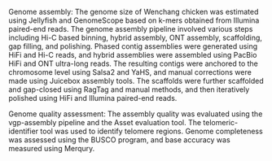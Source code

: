 Genome assembly:
The genome size of Wenchang chicken was estimated using Jellyfish and GenomeScope based on k-mers obtained from Illumina paired-end reads. The genome assembly pipeline involved various steps including Hi-C based binning, hybrid assembly, ONT assembly, scaffolding, gap filling, and polishing. Phased contig assemblies were generated using HiFi and Hi-C reads, and hybrid assemblies were assembled using PacBio HiFi and ONT ultra-long reads. The resulting contigs were anchored to the chromosome level using Salsa2 and YaHS, and manual corrections were made using Juicebox assembly tools. The scaffolds were further scaffolded and gap-closed using RagTag and manual methods, and then iteratively polished using HiFi and Illumina paired-end reads.

Genome quality assessment:
The assembly quality was evaluated using the vgp-assembly pipeline and the Asset evaluation tool. The telomeric-identifier tool was used to identify telomere regions. Genome completeness was assessed using the BUSCO program, and base accuracy was measured using Merqury.
